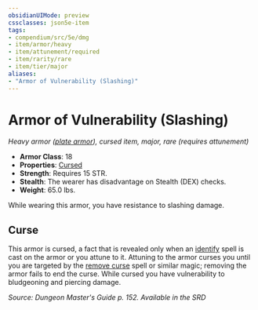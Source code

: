 ```yaml
---
obsidianUIMode: preview
cssclasses: json5e-item
tags:
- compendium/src/5e/dmg
- item/armor/heavy
- item/attunement/required
- item/rarity/rare
- item/tier/major
aliases: 
- "Armor of Vulnerability (Slashing)"
---
```

# Armor of Vulnerability (Slashing)
*Heavy armor ([plate armor](2-Mechanics/CLI/items/plate-armor.md)), cursed item, major, rare (requires attunement)*  

- **Armor Class**: 18
- **Properties**: [Cursed](2-Mechanics/CLI/rules/item-properties.md#Cursed%20Items)
- **Strength**: Requires 15 STR.
- **Stealth**: The wearer has disadvantage on Stealth (DEX) checks.
- **Weight**: 65.0 lbs.

While wearing this armor, you have resistance to slashing damage.

## Curse

This armor is cursed, a fact that is revealed only when an [identify](2-Mechanics/CLI/spells/identify.md) spell is cast on the armor or you attune to it. Attuning to the armor curses you until you are targeted by the [remove curse](2-Mechanics/CLI/spells/remove-curse.md) spell or similar magic; removing the armor fails to end the curse. While cursed you have vulnerability to bludgeoning and piercing damage.

*Source: Dungeon Master's Guide p. 152. Available in the <span title='Systems Reference Document (5.1)'>SRD</span>*